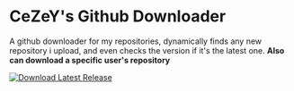 # CeZeY's Github Downloader

A github downloader for my repositories, dynamically finds any new repository i upload, and even checks the version if it's the latest one.
__Also can download a specific user's repository__

[![Download Latest Release](https://img.shields.io/badge/Download-Latest_Release-red?style=for-the-badge&logo=github)](https://github.com/CazymirTM/CeZeY-s-Github-Downloader/releases/latest)
